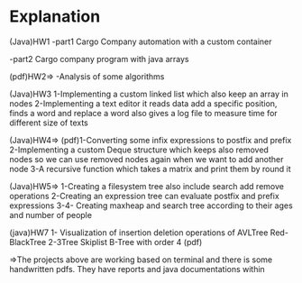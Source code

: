 # Explanation
(Java)HW1
-part1
Cargo Company automation with a custom container

-part2
Cargo company program with java arrays

(pdf)HW2=> 
-Analysis of some algorithms

(Java)HW3
1-Implementing a custom linked list which also keep an array in nodes
2-Implementing a text editor it reads data add a specific position, finds a word and replace a word also gives a log file to measure time for different size of texts

(Java)HW4=>
(pdf)1-Converting some infix expressions to postfix and prefix
2-Implementing a custom Deque structure which keeps also removed nodes so we can use removed nodes again when we want to add another node
3-A recursive function which takes a matrix  and print them by round it

(Java)HW5=>
1-Creating a filesystem tree also include search add remove operations 
2-Creating an expression tree can evaluate postfix and prefix expressions 
3-4- Creating maxheap and search tree according to their ages and number of people

(java)HW7
1- Visualization of insertion deletion operations of AVLTree Red-BlackTree 2-3Tree Skiplist B-Tree with order 4 (pdf)


=>The projects above are working based on terminal and there is some handwritten pdfs. They have reports and java documentations within
